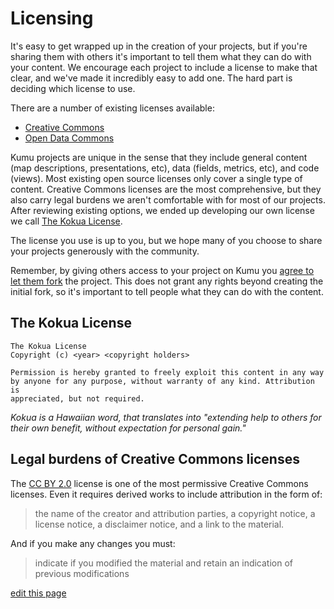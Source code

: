 # Licensing

It's easy to get wrapped up in the creation of your projects, but if you're sharing them with others it's important
to tell them what they can do with your content. We encourage each project to include a license to make that clear,
and we've made it incredibly easy to add one. The hard part is deciding which license to use.

There are a number of existing licenses available:
- [Creative Commons](http://creativecommons.org/)
- [Open Data Commons](http://opendatacommons.org/)

Kumu projects are unique in the sense that they include general content (map descriptions, presentations, etc),
data (fields, metrics, etc), and code (views). Most existing open source licenses
only cover a single type of content. Creative Commons licenses are the most comprehensive, but they also carry
legal burdens we aren't comfortable with for most of our projects. After reviewing existing options, we ended
up developing our own license we call [The Kokua License](https://medium.com/@rymohr/the-kokua-license-b2f430a03f4a#.razdhigjg).

The license you use is up to you, but we hope many of you choose to share your projects generously with the community.

Remember, by giving others access to your project on Kumu you [agree to let them fork](/guides/forking.md) the project.
This does not grant any rights beyond creating the initial fork,
so it's important to tell people what they can do with the content.

## The Kokua License

```
The Kokua License
Copyright (c) <year> <copyright holders>

Permission is hereby granted to freely exploit this content in any way
by anyone for any purpose, without warranty of any kind. Attribution is
appreciated, but not required.
```

*Kokua is a Hawaiian word, that translates into "extending help to others for their own benefit, without expectation for personal gain."*

## Legal burdens of Creative Commons licenses

The [CC BY 2.0](https://creativecommons.org/licenses/by/2.0/legalcode) license is one of the most permissive
Creative Commons licenses. Even it requires derived works to include attribution in the form of:

> the name of the creator and attribution parties, a copyright notice, a license notice, a disclaimer notice, and a link to the material.

And if you make any changes you must:

> indicate if you modified the material and retain an indication of previous modifications

<span class="edit-link"><a href="https://github.com/kumu/docs/blob/master/guides/licensing.md" target="_blank"><i class="fa fa-github"></i> edit this page</a></span>
